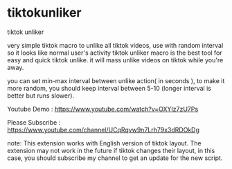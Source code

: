 # tiktokunliker
tiktok unliker


very simple tiktok macro to unlike all tiktok videos, use with random interval so it looks like normal user's activity tiktok unliker macro is the best tool for easy and quick tiktok unlike. it will mass unlike videos on tiktok while you're away.

you can set min-max interval between unlike action( in seconds ), to make it more random, you should keep interval between 5-10 (longer interval is better but runs slower).

Youtube Demo : https://www.youtube.com/watch?v=OXYIz7zU7Ps

Please Subscribe : https://www.youtube.com/channel/UCqRqvw9n7Lrh79x3dRDOkDg

note:
This extension works with English version of tiktok layout. The extension may not work in the future if tiktok changes their layout, in this case, you should subscribe my channel to get an update for the new script.
